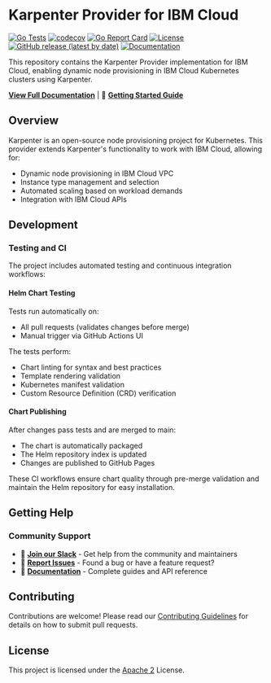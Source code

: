 # Karpenter Provider for IBM Cloud

[![Go Tests](https://github.com/pfeifferj/karpenter-provider-ibm-cloud/actions/workflows/go-test.yaml/badge.svg)](https://github.com/pfeifferj/karpenter-provider-ibm-cloud/actions/workflows/go-test.yaml)
[![codecov](https://codecov.io/github/pfeifferj/karpenter-provider-ibm-cloud/graph/badge.svg?token=VF3SOM6IMR)](https://codecov.io/github/pfeifferj/karpenter-provider-ibm-cloud)
[![Go Report Card](https://goreportcard.com/badge/github.com/pfeifferj/karpenter-provider-ibm-cloud)](https://goreportcard.com/report/github.com/pfeifferj/karpenter-provider-ibm-cloud)
[![License](https://img.shields.io/badge/License-Apache%202.0-blue.svg)](LICENSE)
[![GitHub release (latest by date)](https://img.shields.io/github/v/release/pfeifferj/karpenter-provider-ibm-cloud)](https://github.com/pfeifferj/karpenter-provider-ibm-cloud/releases)
[![Documentation](https://img.shields.io/badge/docs-latest-blue.svg)](https://pfeifferj.github.io/karpenter-provider-ibm-cloud/docs/)

This repository contains the Karpenter Provider implementation for IBM Cloud, enabling dynamic node provisioning in IBM Cloud Kubernetes clusters using Karpenter.

**[View Full Documentation](https://pfeifferj.github.io/karpenter-provider-ibm-cloud/docs/)** | 🚀 **[Getting Started Guide](https://pfeifferj.github.io/karpenter-provider-ibm-cloud/docs/getting-started/)**

## Overview

Karpenter is an open-source node provisioning project for Kubernetes. This provider extends Karpenter's functionality to work with IBM Cloud, allowing for:

- Dynamic node provisioning in IBM Cloud VPC
- Instance type management and selection
- Automated scaling based on workload demands
- Integration with IBM Cloud APIs

## Development

### Testing and CI

The project includes automated testing and continuous integration workflows:

#### Helm Chart Testing

Tests run automatically on:

- All pull requests (validates changes before merge)
- Manual trigger via GitHub Actions UI

The tests perform:

- Chart linting for syntax and best practices
- Template rendering validation
- Kubernetes manifest validation
- Custom Resource Definition (CRD) verification

#### Chart Publishing

After changes pass tests and are merged to main:

- The chart is automatically packaged
- The Helm repository index is updated
- Changes are published to GitHub Pages

These CI workflows ensure chart quality through pre-merge validation and maintain the Helm repository for easy installation.

## Getting Help

### Community Support

- 💬 **[Join our Slack](https://cloud-native.slack.com/archives/C094SDPCVLN)** - Get help from the community and maintainers
- 🐛 **[Report Issues](https://github.com/pfeifferj/karpenter-provider-ibm-cloud/issues)** - Found a bug or have a feature request?
- 📖 **[Documentation](https://pfeifferj.github.io/karpenter-provider-ibm-cloud/docs/)** - Complete guides and API reference

## Contributing

Contributions are welcome! Please read our [Contributing Guidelines](CONTRIBUTING.md) for details on how to submit pull requests.

## License

This project is licensed under the [Apache 2](LICENSE) License.
